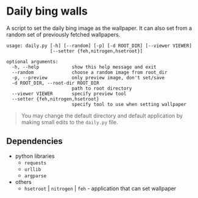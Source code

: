 # Daily bing walls

A script to set the daily bing image as the wallpaper. It can also set from a random set of previously fetched wallpapers.

```
usage: daily.py [-h] [--random] [-p] [-d ROOT_DIR] [--viewer VIEWER]
                [--setter {feh,nitrogen,hsetroot}]

optional arguments:
  -h, --help            show this help message and exit
  --random              choose a random image from root_dir
  -p, --preview         only preview image, don't set/save
  -d ROOT_DIR, --root-dir ROOT_DIR
                        path to root directory
  --viewer VIEWER       specify preview tool
  --setter {feh,nitrogen,hsetroot}
                        specify tool to use when setting wallpaper
```

> You may change the default directory and default application by making small edits to the `daily.py` file.

## Dependencies

* python libraries
    * `requests`
    * `urllib`
    * `argparse`
* others
    * `hsetroot` | `nitrogen` | `feh` - application that can set wallpaper
